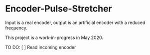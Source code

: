 # Encoder-Pulse-Stretcher
Input is a real encoder, output is an artificial encoder with a reduced frequency.

This project is a work-in-progress in May 2020.

TO DO:
[ ] Read incoming encoder
